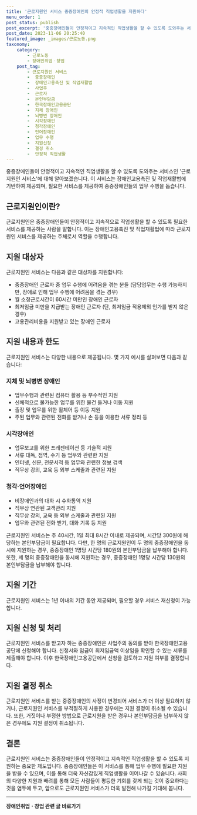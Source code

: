 ```yaml
---
title: '근로지원인 서비스 중증장애인의 안정적 직업생활을 지원하다'
menu_order: 1
post_status: publish
post_excerpt: '중증장애인들이 안정적이고 지속적인 직업생활을 할 수 있도록 도와주는 서비스인  근로지원인 서비스 에 대해 알아보겠습니다. 이 서비스는 장애인고용촉진 및 직업재활법에 기반하여 제공되며, 필요한 서비스를 제공하여 중증장애인들의 업무 수행을 돕습니다.'
post_date: 2023-11-06 20:25:40
featured_image: _images/근로노동.png
taxonomy:
    category:
        - 근로노동
        - 장애인취업ㆍ창업
    post_tag:
        - 근로지원인 서비스
        -  중증장애인
        -  장애인고용촉진 및 직업재활법
        -  사업주
        -  근로자
        -  본인부담금
        -  한국장애인고용공단
        -  지체 장애인
        -  뇌병변 장애인
        -  시각장애인
        -  청각장애인
        -  언어장애인
        -  업무 수행
        -  지원신청
        -  결정 취소
        -  안정적 직업생활
---
```




중증장애인들이 안정적이고 지속적인 직업생활을 할 수 있도록 도와주는 서비스인 '근로지원인 서비스'에 대해 알아보겠습니다. 이 서비스는 장애인고용촉진 및 직업재활법에 기반하여 제공되며, 필요한 서비스를 제공하여 중증장애인들의 업무 수행을 돕습니다.

## 근로지원인이란?

근로지원인은 중증장애인들이 안정적이고 지속적으로 직업생활을 할 수 있도록 필요한 서비스를 제공하는 사람을 말합니다. 이는 장애인고용촉진 및 직업재활법에 따라 근로지원인 서비스를 제공하는 주체로서 역할을 수행합니다.

## 지원 대상자

근로지원인 서비스는 다음과 같은 대상자를 지원합니다:
- 중증장애인 근로자 중 업무 수행에 어려움을 겪는 분들 (담당업무는 수행 가능하지만, 장애로 인해 업무 수행에 어려움을 겪는 경우)
- 월 소정근로시간이 60시간 미만인 장애인 근로자
- 최저임금 미만을 지급받는 장애인 근로자 (단, 최저임금 적용제외 인가를 받지 않은 경우)
- 고용관리비용을 지원받고 있는 장애인 근로자

## 지원 내용과 한도

근로지원인 서비스는 다양한 내용으로 제공됩니다. 몇 가지 예시를 살펴보면 다음과 같습니다:

### 지체 및 뇌병변 장애인
- 업무수행과 관련된 컴퓨터 활용 등 부수적인 지원
- 신체적으로 불가능한 업무를 위한 물건 들거나 이동 지원
- 출장 및 업무를 위한 휠체어 등 이동 지원
- 주된 업무와 관련된 전화를 받거나 손 등을 이용한 서류 정리 등

### 시각장애인
- 업무보고를 위한 프레젠테이션 등 기술적 지원
- 서류 대독, 점역, 수기 등 업무와 관련한 지원
- 인터넷, 신문, 전문서적 등 업무와 관련한 정보 검색
- 직무상 강의, 교육 등 외부 스케줄과 관련된 지원

### 청각·언어장애인
- 비장애인과의 대화 시 수화통역 지원
- 직무상 연관된 고객관리 지원
- 직무상 강의, 교육 등 외부 스케줄과 관련된 지원
- 업무와 관련된 전화 받기, 대화 기록 등 지원

근로지원인 서비스는 주 40시간, 1일 최대 8시간 이내로 제공되며, 시간당 300원에 해당하는 본인부담금이 필요합니다. 다만, 한 명의 근로지원인이 두 명의 중증장애인을 동시에 지원하는 경우, 중증장애인 1명당 시간당 180원의 본인부담금을 납부해야 합니다. 또한, 세 명의 중증장애인을 동시에 지원하는 경우, 중증장애인 1명당 시간당 130원의 본인부담금을 납부해야 합니다.

## 지원 기간

근로지원인 서비스는 1년 이내의 기간 동안 제공되며, 필요할 경우 서비스 재신청이 가능합니다.

## 지원 신청 및 처리

근로지원인 서비스를 받고자 하는 중증장애인은 사업주의 동의를 받아 한국장애인고용공단에 신청해야 합니다. 신청서와 임금이 최저임금액 이상임을 확인할 수 있는 서류를 제출해야 합니다. 이후 한국장애인고용공단에서 신청을 검토하고 지원 여부를 결정합니다.

## 지원 결정 취소

근로지원인 서비스를 받는 중증장애인의 사정이 변경되어 서비스가 더 이상 필요하지 않거나, 근로지원인 서비스를 부적절하게 사용한 경우에는 지원 결정이 취소될 수 있습니다. 또한, 거짓이나 부정한 방법으로 근로지원을 받은 경우나 본인부담금을 납부하지 않은 경우에도 지원 결정이 취소됩니다.

## 결론

근로지원인 서비스는 중증장애인들이 안정적이고 지속적인 직업생활을 할 수 있도록 지원하는 중요한 제도입니다. 중증장애인들은 이 서비스를 통해 업무 수행에 필요한 지원을 받을 수 있으며, 이를 통해 더욱 자신감있게 직업생활을 이어나갈 수 있습니다. 사회의 다양한 지원과 배려를 통해 모든 사람들이 평등한 기회를 갖게 되는 것이 중요하다는 것을 염두에 두고, 앞으로도 근로지원인 서비스가 더욱 발전해 나가길 기대해 봅니다.
<!-- wp:separator -->
<hr class="wp-block-separator has-alpha-channel-opacity"/>
<!-- /wp:separator -->

<!-- wp:group {"backgroundColor":"base","layout":{"type":"constrained"}} -->
<div class="wp-block-group has-base-background-color has-background"><!-- wp:paragraph {"align":"center","fontSize":"medium"} -->
<p class="has-text-align-center has-large-font-size"><strong>장애인취업ㆍ창업 관련 글 바로가기</strong></p>
<!-- /wp:paragraph -->


<!-- wp:latest-posts
{"categories":[{"id":12749,"count":19,"description":"","link":"https://uknowlaw.com/category/%ec%9e%a5%ec%95%a0%ec%9d%b8%ec%b7%a8%ec%97%85%e3%86%8d%ec%b0%bd%ec%97%85/","name":"장애인취업ㆍ창업","slug":"장애인취업ㆍ창업","taxonomy":"category","parent":0,"meta":[],"_links":{"self":[{"href":"https://uknowlaw.com/wp-json/wp/v2/categories/12749"}],"collection":[{"href":"https://uknowlaw.com/wp-json/wp/v2/categories"}],"about":[{"href":"https://uknowlaw.com/wp-json/wp/v2/taxonomies/category"}],"wp:post_type":[{"href":"https://uknowlaw.com/wp-json/wp/v2/posts?categories=12749"}],"curies":[{"name":"wp","href":"https://api.w.org/{rel}","templated":true}]}}],"postsToShow":100,"excerptLength":28,"postLayout":"grid","columns":2,"featuredImageAlign":"left","featuredImageSizeSlug":"large","fontSize":"small"} /--></div>
<!-- /wp:group -->
